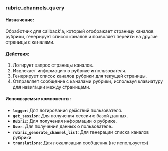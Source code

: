 ### rubric_channels_query

#### Назначение:

Обработчик для callback'а, который отображает страницу каналов рубрики, генерирует список каналов и позволяет перейти на другие страницы с каналами.

#### Действия:

1. Логирует запрос страницы каналов.
2. Извлекает информацию о рубрике и пользователя.
3. Генерирует список каналов рубрики для текущей страницы.
4. Отправляет сообщение с каналами рубрики, используя клавиатуру для навигации между страницами.

#### Используемые компоненты:

- **`logger`**: Для логирования действий пользователя.
- **`get_session`**: Для получения сессии с базой данных.
- **`Rubric`**: Для получения информации о рубрике.
- **`User`**: Для получения данных о пользователе.
- **`rubric_generate_channel_list`**: Для генерации списка каналов рубрики.
- **`translations`**: Для локализации сообщения.(не используется)